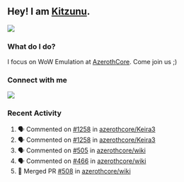 ## Hey! I am [Kitzunu](https://Github.com/Kitzunu).

<!--- <a href="https://github-readme-stats.kitzunu.vercel.app/api?username=Kitzunu&show_icons=true&theme=dark">
  <img src="https://github-readme-stats.kitzunu.vercel.app/api?username=Kitzunu&show_icons=true&theme=dark" />
</a>
<a href="https://github-readme-stats.kitzunu.vercel.app/api?username=Kitzunu&show_icons=true&theme=dark">
  <img align="center" src="https://github-readme-stats.vercel.app/api/top-langs/?username=Kitzunu&layout=compact&theme=dark" />
</a> -->

<a href="https://metrics.lecoq.io/Kitzunu?template=classic&people=1&notable=1&people.limit=28&people.size=28&people.types=followers%2C%20following&people.thanks=Keader&people.identicons=false&people.shuffle=false&notable.repositories=true&config.timezone=Europe%2FStockholm">
  <img align="center" src="https://metrics.lecoq.io/Kitzunu?template=classic&people=1&notable=1&people.limit=28&people.size=28&people.types=followers%2C%20following&people.thanks=Keader&people.identicons=false&people.shuffle=false&notable.repositories=true&config.timezone=Europe%2FStockholm" />
</a>

### What do I do?

I focus on WoW Emulation at [AzerothCore](https://Github.com/AzerothCore). Come join us ;)

### Connect with me
[![](https://img.shields.io/badge/AzerothCore%20Discord-Connect%20with%20me!-green)](https://discord.com/invite/gkt4y2x)

### Recent Activity

<!--START_SECTION:activity-->
1. 🗣 Commented on [#1258](https://github.com/azerothcore/Keira3/issues/1258) in [azerothcore/Keira3](https://github.com/azerothcore/Keira3)
2. 🗣 Commented on [#1258](https://github.com/azerothcore/Keira3/issues/1258) in [azerothcore/Keira3](https://github.com/azerothcore/Keira3)
3. 🗣 Commented on [#505](https://github.com/azerothcore/wiki/issues/505) in [azerothcore/wiki](https://github.com/azerothcore/wiki)
4. 🗣 Commented on [#466](https://github.com/azerothcore/wiki/issues/466) in [azerothcore/wiki](https://github.com/azerothcore/wiki)
5. 🎉 Merged PR [#508](https://github.com/azerothcore/wiki/pull/508) in [azerothcore/wiki](https://github.com/azerothcore/wiki)
<!--END_SECTION:activity-->
